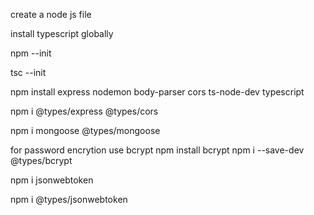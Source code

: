create a node js file

install typescript globally

npm --init 

tsc --init

npm install express nodemon body-parser cors ts-node-dev typescript

 npm i @types/express @types/cors

 npm i mongoose @types/mongoose  

 for password encrytion use bcrypt
  npm install bcrypt
  npm i --save-dev @types/bcrypt

  npm i jsonwebtoken

  npm i @types/jsonwebtoken